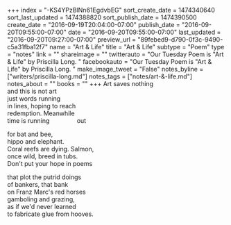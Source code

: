 +++
index = "-KS4YPzBlNn61EgdvbEG"
sort_create_date = 1474340640
sort_last_updated = 1474388820
sort_publish_date = 1474390500
create_date = "2016-09-19T20:04:00-07:00"
publish_date = "2016-09-20T09:55:00-07:00"
date = "2016-09-20T09:55:00-07:00"
last_updated = "2016-09-20T09:27:00-07:00"
preview_url = "89febed9-d790-0f3c-9490-c5a31fba12f7"
name = "Art & Life"
title = "Art & Life"
subtype = "Poem"
type = "notes"
link = ""
shareimage = ""
twitterauto = "Our Tuesday Poem is \"Art & Life\" by Priscilla Long. "
facebookauto = "Our Tuesday Poem is \"Art & Life\" by Priscilla Long. "
make_image_tweet = "False"
notes_byline = ["writers/priscilla-long.md"]
notes_tags = ["notes/art-&-life.md"]
notes_about = ""
books = ""
+++
Art saves nothing<br>
and this is not art<br>
just words running<br>
in lines, hoping to reach<br>
redemption. Meanwhile<br>
time is running&nbsp;&nbsp;&nbsp;&nbsp;&nbsp;&nbsp;&nbsp;&nbsp;&nbsp;&nbsp;&nbsp;&nbsp;&nbsp;&nbsp;&nbsp;&nbsp;out

for bat and bee,<br>
hippo and elephant.<br>
Coral reefs are dying. Salmon,<br>
once wild, breed in tubs.<br>
Don't put your hope in poems

that plot the putrid doings<br>
of bankers, that bank<br>
on Franz Marc's red horses<br>
gamboling and grazing,<br>
as if we'd never learned<br>
to fabricate glue from hooves.